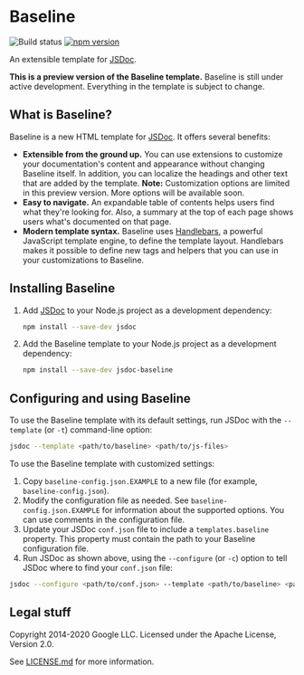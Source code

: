 # Baseline

![Build status](https://img.shields.io/github/workflow/status/hegemonic/jsdoc-baseline/build?style=flat-square)
[![npm version](https://img.shields.io/npm/v/jsdoc-baseline.svg?style=flat-square)](https://www.npmjs.org/package/jsdoc-baseline)

An extensible template for [JSDoc][jsdoc].

**This is a preview version of the Baseline template.** Baseline is still under active development.
Everything in the template is subject to change.

## What is Baseline?

Baseline is a new HTML template for [JSDoc][jsdoc]. It offers several benefits:

+ **Extensible from the ground up.** You can use extensions to customize your documentation's
content and appearance without changing Baseline itself. In addition, you can localize the headings
and other text that are added by the template. **Note:** Customization options are limited in this
preview version. More options will be available soon.
+ **Easy to navigate.** An expandable table of contents helps users find what they're looking for.
Also, a summary at the top of each page shows users what's documented on that page.
+ **Modern template syntax.** Baseline uses [Handlebars][handlebars], a powerful JavaScript template
engine, to define the template layout. Handlebars makes it possible to define new tags and helpers
that you can use in your customizations to Baseline.

## Installing Baseline

1. Add [JSDoc][jsdoc] to your Node.js project as a development dependency:

    ```sh
    npm install --save-dev jsdoc
    ```

2. Add the Baseline template to your Node.js project as a development dependency:

    ```sh
    npm install --save-dev jsdoc-baseline
    ```

## Configuring and using Baseline

To use the Baseline template with its default settings, run JSDoc with the `--template` (or `-t`)
command-line option:

```sh
jsdoc --template <path/to/baseline> <path/to/js-files>
```

To use the Baseline template with customized settings:

1. Copy `baseline-config.json.EXAMPLE` to a new file (for example, `baseline-config.json`).
2. Modify the configuration file as needed. See `baseline-config.json.EXAMPLE` for information about
the supported options. You can use comments in the configuration file.
3. Update your JSDoc `conf.json` file to include a `templates.baseline` property. This property
must contain the path to your Baseline configuration file.
4. Run JSDoc as shown above, using the `--configure` (or `-c`) option to tell JSDoc where to find
your `conf.json` file:

```sh
jsdoc --configure <path/to/conf.json> --template <path/to/baseline> <path/to/js-files>
```

## Legal stuff

Copyright 2014-2020 Google LLC. Licensed under the Apache License, Version 2.0.

See [LICENSE.md][license] for more information.

[handlebars]: https://handlebarsjs.com/
[jsdoc]: https://github.com/jsdoc/jsdoc
[license]: https://github.com/hegemonic/jsdoc-baseline/blob/master/LICENSE.md
